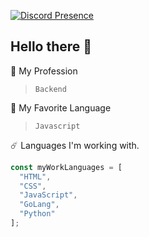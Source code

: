 [![Discord Presence](https://lanyard-profile-readme.vercel.app/api/722901871001337968)](https://discord.com/users/722901871001337968)

## Hello there 👋
:tada: My Profession
> ```Backend```

:telescope: My Favorite Language
> ```Javascript```

:comet: Languages I'm working with.
```ts
const myWorkLanguages = [
  "HTML",
  "CSS",
  "JavaScript",
  "GoLang", 
  "Python" 
];
```
